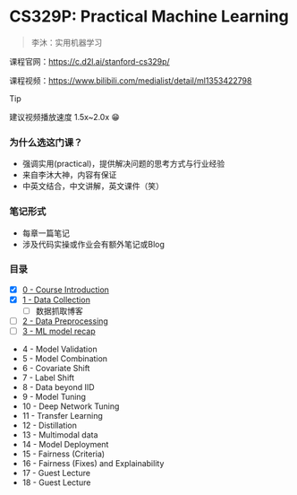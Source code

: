 # CS329P: Practical Machine Learning

> 李沐：实用机器学习

课程官网：https://c.d2l.ai/stanford-cs329p/ 

课程视频：https://www.bilibili.com/medialist/detail/ml1353422798

> [!TIP]
> 建议视频播放速度 1.5x~2.0x 😁

### 为什么选这门课？

- 强调实用(practical)，提供解决问题的思考方式与行业经验
- 来自李沐大神，内容有保证
- 中英文结合，中文讲解，英文课件（笑）

### 笔记形式

- 每章一篇笔记
- 涉及代码实操或作业会有额外笔记或Blog

### 目录

* [x] [0 - Course Introduction](CS329p/ch0.md)
* [x] [1 - Data Collection](CS329p/ch1.md)
  * [ ] 数据抓取博客
* [ ] [2 - Data Preprocessing](CS329p/ch2.md)
* [ ] [3 - ML model recap](CS329p/ch3.md)
* 4 - Model Validation
* 5 - Model Combination
* 6 - Covariate Shift
* 7 - Label Shift
* 8 - Data beyond IID
* 9 - Model Tuning
* 10 - Deep Network Tuning
* 11 - Transfer Learning
* 12 - Distillation
* 13 - Multimodal data
* 14 - Model Deployment
* 15 - Fairness (Criteria)
* 16 - Fairness (Fixes) and Explainability
* 17 - Guest Lecture
* 18 - Guest Lecture
